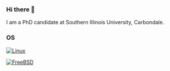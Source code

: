### Hi there 👋

I am a PhD candidate at Southern Illinois University, Carbondale.

### OS
[![Linux](https://img.shields.io/badge/linux-black?style=for-the-badge&logo=Linux)](https://github.com/shivamkundan)
<!-- [![Windows](https://img.shields.io/badge/Windows-black?style=for-the-badge&logo=Windows)](https://github.com/shivamkundan) -->
[![FreeBSD](https://img.shields.io/badge/FreeBSD-black?style=for-the-badge&logo=FreeBSD)](https://github.com/shivamkundan)

<!--
**shivamkundan/shivamkundan** is a ✨ _special_ ✨ repository because its `README.md` (this file) appears on your GitHub profile.

Here are some ideas to get you started:

- 🔭 I’m currently working on ...
- 🌱 I’m currently learning ...
- 👯 I’m looking to collaborate on ...
- 🤔 I’m looking for help with ...
- 💬 Ask me about ...
- 📫 How to reach me: ...
- 😄 Pronouns: ...
- ⚡ Fun fact: ...
-->
